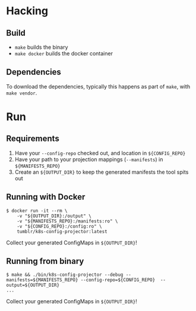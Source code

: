 # Hacking

## Build

* `make` builds the binary
* `make docker` builds the docker container

## Dependencies

To download the dependencies, typically this happens as part of `make`, with `make vendor`.

# Run

## Requirements

1. Have your `--config-repo` checked out, and location in `${CONFIG_REPO}`
2. Have your path to your projection mappings (`--manifests`) in `${MANIFESTS_REPO}`
3. Create an `${OUTPUT_DIR}` to keep the generated manifests the tool spits out

## Running with Docker

```shell
$ docker run -it --rm \
    -v "${OUTPUT_DIR}:/output" \
    -v "${MANIFESTS_REPO}:/manifests:ro" \
    -v "${CONFIG_REPO}:/config:ro" \
    tumblr/k8s-config-projector:latest
```

Collect your generated ConfigMaps in `${OUTPUT_DIR}`!

## Running from binary

```shell
$ make && ./bin/k8s-config-projector --debug --manifests=${MANIFESTS_REPO} --config-repo=${CONFIG_REPO}  --output=${OUTPUT_DIR}
...
```

Collect your generated ConfigMaps in `${OUTPUT_DIR}`!
